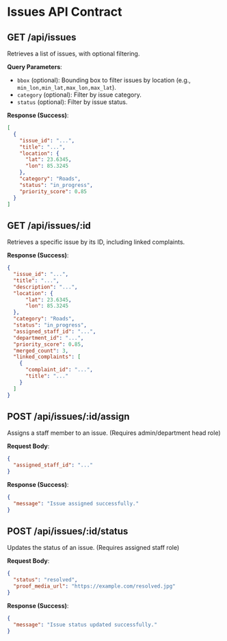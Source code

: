 # Issues API Contract

## GET /api/issues

Retrieves a list of issues, with optional filtering.

**Query Parameters**:
- `bbox` (optional): Bounding box to filter issues by location (e.g., `min_lon,min_lat,max_lon,max_lat`).
- `category` (optional): Filter by issue category.
- `status` (optional): Filter by issue status.

**Response (Success)**:

```json
[
  {
    "issue_id": "...",
    "title": "...",
    "location": {
      "lat": 23.6345,
      "lon": 85.3245
    },
    "category": "Roads",
    "status": "in_progress",
    "priority_score": 0.85
  }
]
```

## GET /api/issues/:id

Retrieves a specific issue by its ID, including linked complaints.

**Response (Success)**:

```json
{
  "issue_id": "...",
  "title": "...",
  "description": "...",
  "location": {
      "lat": 23.6345,
      "lon": 85.3245
  },
  "category": "Roads",
  "status": "in_progress",
  "assigned_staff_id": "...",
  "department_id": "...",
  "priority_score": 0.85,
  "merged_count": 3,
  "linked_complaints": [
    {
      "complaint_id": "...",
      "title": "..."
    }
  ]
}
```

## POST /api/issues/:id/assign

Assigns a staff member to an issue. (Requires admin/department head role)

**Request Body**:

```json
{
  "assigned_staff_id": "..."
}
```

**Response (Success)**:

```json
{
  "message": "Issue assigned successfully."
}
```

## POST /api/issues/:id/status

Updates the status of an issue. (Requires assigned staff role)

**Request Body**:

```json
{
  "status": "resolved",
  "proof_media_url": "https://example.com/resolved.jpg"
}
```

**Response (Success)**:

```json
{
  "message": "Issue status updated successfully."
}
```
